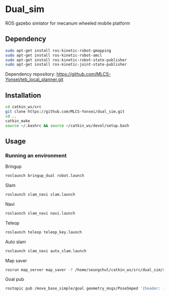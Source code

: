 # Dual_sim
ROS gazebo simlator for mecanum wheeled mobile platform

## Dependency
```bash
sudo apt-get install ros-kinetic-robot-gmapping
sudo apt-get install ros-kinetic-robot-amcl
sudo apt-get install ros-kinetic-robot-state-publisher
sudo apt-get install ros-kinetic-joint-state-publisher
```
Dependency repository:
https://github.com/MLCS-Yonsei/teb_local_planner.git

## Installation
```bash
cd catkin_ws/src
git clone https://github.com/MLCS-Yonsei/dual_sim.git
cd ..
catkin_make
source ~/.bashrc && source ~/catkin_ws/devel/setup.bash
```

## Usage

### Running an environment
Bringup
```bash
roslaunch bringup_dual robot.launch
```

Slam
```bash
roslaunch slam_navi slam.launch
```

Navi
```bash
roslaunch slam_navi navi.launch
```

Teleop
```bash
roslaunch teleop teleop_key.launch
```

Auto slam
```bash
roslaunch slam_navi auto_slam.launch
```

Map saver
```bash
rosrun map_server map_saver -f /home/seungchul/catkin_ws/src/dual_sim/slam_navi/maps/map
```

Goal pub
```bash
rostopic pub /move_base_simple/goal geometry_msgs/PoseSmped '{header: {stamp: now, frame_id: "map"}, pose: {position: {x: 1.1, y: 7.9, z: 0.0}, orientation: {z: -0.1, w: 1.0}}}'
```
